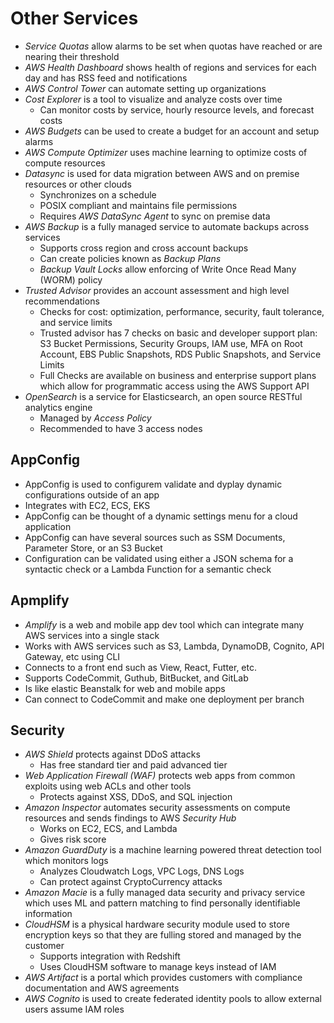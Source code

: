 # Other Services

- *Service Quotas* allow alarms to be set when quotas have reached or are nearing their threshold
- *AWS Health Dashboard* shows health of regions and services for each day and has RSS feed and notifications
- *AWS Control Tower* can automate setting up organizations
- *Cost Explorer* is a tool to visualize and analyze costs over time
    - Can monitor costs by service, hourly resource levels, and forecast costs
- *AWS Budgets*  can be used to create a budget for an account and setup alarms
- *AWS Compute Optimizer* uses machine learning to optimize costs of compute resources
- *Datasync* is used for data migration between AWS and on premise resources or other clouds
    - Synchronizes on a schedule
    - POSIX compliant and maintains file permissions
    - Requires *AWS DataSync Agent* to sync on premise data
- *AWS Backup* is a fully managed service to automate backups across services
    - Supports cross region and cross account backups
    - Can create policies known as *Backup Plans*
    - *Backup Vault Locks* allow enforcing of Write Once Read Many (WORM) policy
- *Trusted Advisor* provides an account assessment and high level recommendations
    - Checks for cost: optimization, performance, security, fault tolerance, and service limits
    - Trusted advisor has 7 checks on basic and developer support plan: S3 Bucket Permissions, Security Groups, IAM use, MFA on Root Account, EBS Public Snapshots, RDS Public Snapshots, and Service Limits
    - Full Checks are available on business and enterprise support plans which allow for programmatic access using the AWS Support API
- *OpenSearch* is a service for Elasticsearch, an open source RESTful analytics engine
    - Managed by *Access Policy*
    - Recommended to have 3 access nodes

## AppConfig

- AppConfig is used to configurem validate and dyplay dynamic configurations outside of an app
- Integrates with EC2, ECS, EKS
- AppConfig can be thought of a dynamic settings menu for a cloud application
- AppConfig can have several sources such as SSM Documents, Parameter Store, or an S3 Bucket
- Configuration can be validated using either a JSON schema for a syntactic check or a Lambda Function for a semantic check

## Apmplify

- *Amplify* is a web and mobile app dev tool which can integrate many AWS services into a single stack
- Works with AWS services such as S3, Lambda, DynamoDB, Cognito, API Gateway, etc using CLI
- Connects to a front end such as View, React, Futter, etc.
- Supports CodeCommit, Guthub, BitBucket, and GitLab
- Is like elastic Beanstalk for web and mobile apps
- Can connect to CodeCommit and make one deployment per branch

## Security

- *AWS Shield* protects against DDoS attacks
    - Has free standard tier and paid advanced tier
- *Web Application Firewall (WAF)* protects web apps from common exploits using web ACLs and other tools
    - Protects against XSS, DDoS, and SQL injection
- *Amazon Inspector* automates security assessments on compute resources and sends findings to AWS *Security Hub*
    - Works on EC2, ECS, and Lambda
    - Gives risk score
- *Amazon GuardDuty* is a machine learning powered threat detection tool which monitors logs
    - Analyzes Cloudwatch Logs, VPC Logs, DNS Logs
    - Can protect against CryptoCurrency attacks
- *Amazon Macie* is a fully managed data security and privacy service which uses ML and pattern matching to find personally identifiable information
- *CloudHSM* is a physical hardware security module used to store encryption keys so that they are fulling stored and managed by the customer
    - Supports integration with Redshift
    - Uses CloudHSM software to manage keys instead of IAM
- *AWS Artifact* is a portal which provides customers with compliance documentation and AWS agreements
- *AWS Cognito* is used to create federated identity pools to allow external users assume IAM roles

